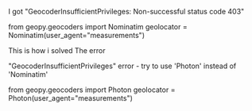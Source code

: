 I got "GeocoderInsufficientPrivileges: Non-successful status code 403"

from geopy.geocoders import Nominatim
geolocator = Nominatim(user_agent="measurements")

This is how i solved The error

"GeocoderInsufficientPrivileges" error - try to use 'Photon' instead of 'Nominatim'

from geopy.geocoders import Photon
geolocator = Photon(user_agent="measurements")
